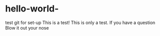 # hello-world-
test git for set-up
This is a test! This is only a test. If you have a question Blow it out your nose
